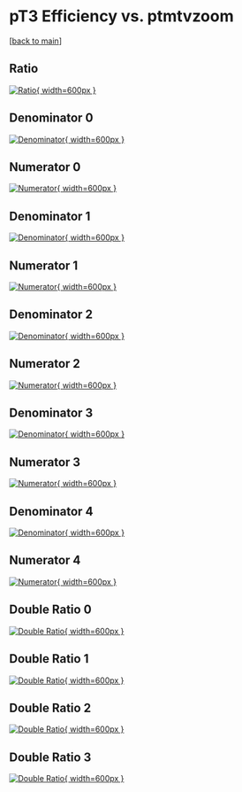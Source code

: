 # pT3 Efficiency vs. ptmtvzoom

[[back to main](./)]



## Ratio

[![Ratio](../mtv/var/pT3_vtr_11_1_eff_ptmtvzoom.png){ width=600px }](../mtv/var/pT3_vtr_11_1_eff_ptmtvzoom.pdf)

## Denominator 0

[![Denominator](../mtv/den/pT3_vtr_11_1_eff_ptmtvzoom_den0.png){ width=600px }](../mtv/den/pT3_vtr_11_1_eff_ptmtvzoom_den0.pdf)

## Numerator 0

[![Numerator](../mtv/num/pT3_vtr_11_1_eff_ptmtvzoom_num0.png){ width=600px }](../mtv/num/pT3_vtr_11_1_eff_ptmtvzoom_num0.pdf)

## Denominator 1

[![Denominator](../mtv/den/pT3_vtr_11_1_eff_ptmtvzoom_den1.png){ width=600px }](../mtv/den/pT3_vtr_11_1_eff_ptmtvzoom_den1.pdf)

## Numerator 1

[![Numerator](../mtv/num/pT3_vtr_11_1_eff_ptmtvzoom_num1.png){ width=600px }](../mtv/num/pT3_vtr_11_1_eff_ptmtvzoom_num1.pdf)

## Denominator 2

[![Denominator](../mtv/den/pT3_vtr_11_1_eff_ptmtvzoom_den2.png){ width=600px }](../mtv/den/pT3_vtr_11_1_eff_ptmtvzoom_den2.pdf)

## Numerator 2

[![Numerator](../mtv/num/pT3_vtr_11_1_eff_ptmtvzoom_num2.png){ width=600px }](../mtv/num/pT3_vtr_11_1_eff_ptmtvzoom_num2.pdf)

## Denominator 3

[![Denominator](../mtv/den/pT3_vtr_11_1_eff_ptmtvzoom_den3.png){ width=600px }](../mtv/den/pT3_vtr_11_1_eff_ptmtvzoom_den3.pdf)

## Numerator 3

[![Numerator](../mtv/num/pT3_vtr_11_1_eff_ptmtvzoom_num3.png){ width=600px }](../mtv/num/pT3_vtr_11_1_eff_ptmtvzoom_num3.pdf)

## Denominator 4

[![Denominator](../mtv/den/pT3_vtr_11_1_eff_ptmtvzoom_den4.png){ width=600px }](../mtv/den/pT3_vtr_11_1_eff_ptmtvzoom_den4.pdf)

## Numerator 4

[![Numerator](../mtv/num/pT3_vtr_11_1_eff_ptmtvzoom_num4.png){ width=600px }](../mtv/num/pT3_vtr_11_1_eff_ptmtvzoom_num4.pdf)

## Double Ratio 0

[![Double Ratio](../mtv/ratio/pT3_vtr_11_1_eff_ptmtvzoom_ratio0.png){ width=600px }](../mtv/ratio/pT3_vtr_11_1_eff_ptmtvzoom_ratio0.pdf)

## Double Ratio 1

[![Double Ratio](../mtv/ratio/pT3_vtr_11_1_eff_ptmtvzoom_ratio1.png){ width=600px }](../mtv/ratio/pT3_vtr_11_1_eff_ptmtvzoom_ratio1.pdf)

## Double Ratio 2

[![Double Ratio](../mtv/ratio/pT3_vtr_11_1_eff_ptmtvzoom_ratio2.png){ width=600px }](../mtv/ratio/pT3_vtr_11_1_eff_ptmtvzoom_ratio2.pdf)

## Double Ratio 3

[![Double Ratio](../mtv/ratio/pT3_vtr_11_1_eff_ptmtvzoom_ratio3.png){ width=600px }](../mtv/ratio/pT3_vtr_11_1_eff_ptmtvzoom_ratio3.pdf)

